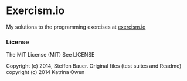 Exercism.io
===========

My solutions to the programming exercises at [exercism.io](http://exercism.io/)

### License
The MIT License (MIT)
See LICENSE

Copyright (c) 2014, Steffen Bauer. Original files (test suites and Readme) copyright (c) 2014 Katrina Owen


